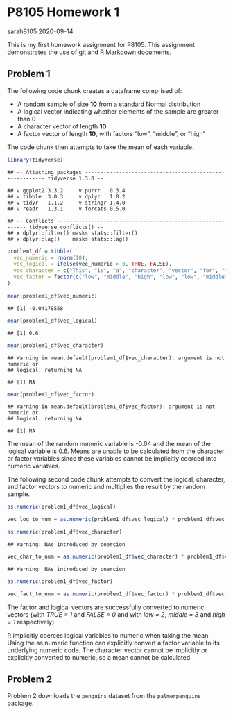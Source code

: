 P8105 Homework 1
================
sarah8105
2020-09-14

This is my first homework assignment for P8105. This assignment
demonstrates the use of git and R Markdown documents.

## Problem 1

The following code chunk creates a dataframe comprised of:

  - A random sample of size **10** from a standard Normal distribution
  - A logical vector indicating whether elements of the sample are
    greater than 0
  - A character vector of length **10**
  - A factor vector of length **10**, with factors “low”, “middle”, or
    “high”

The code chunk then attempts to take the mean of each variable.

``` r
library(tidyverse)
```

    ## -- Attaching packages --------------------------------------------------------- tidyverse 1.3.0 --

    ## v ggplot2 3.3.2     v purrr   0.3.4
    ## v tibble  3.0.3     v dplyr   1.0.2
    ## v tidyr   1.1.2     v stringr 1.4.0
    ## v readr   1.3.1     v forcats 0.5.0

    ## -- Conflicts ------------------------------------------------------------ tidyverse_conflicts() --
    ## x dplyr::filter() masks stats::filter()
    ## x dplyr::lag()    masks stats::lag()

``` r
problem1_df = tibble(
  vec_numeric = rnorm(10),
  vec_logical = ifelse(vec_numeric > 0, TRUE, FALSE),
  vec_character = c("This", "is", "a", "character", "vector", "for", "the", "first", "homework", "problem"),
  vec_factor = factor(c("low", "middle", "high", "low", "low", "middle", "high", "low", "middle", "middle"))
)

mean(problem1_df$vec_numeric)
```

    ## [1] -0.04178558

``` r
mean(problem1_df$vec_logical)
```

    ## [1] 0.6

``` r
mean(problem1_df$vec_character)
```

    ## Warning in mean.default(problem1_df$vec_character): argument is not numeric or
    ## logical: returning NA

    ## [1] NA

``` r
mean(problem1_df$vec_factor)
```

    ## Warning in mean.default(problem1_df$vec_factor): argument is not numeric or
    ## logical: returning NA

    ## [1] NA

The mean of the random numeric variable is -0.04 and the mean of the
logical variable is 0.6. Means are unable to be calculated from the
character or factor variables since these variables cannot be implicitly
coerced into numeric variables.

The following second code chunk attempts to convert the logical,
character, and factor vectors to numeric and multiplies the result by
the random sample.

``` r
as.numeric(problem1_df$vec_logical)

vec_log_to_num = as.numeric(problem1_df$vec_logical) * problem1_df$vec_numeric

as.numeric(problem1_df$vec_character)
```

    ## Warning: NAs introduced by coercion

``` r
vec_char_to_num = as.numeric(problem1_df$vec_character) * problem1_df$vec_numeric
```

    ## Warning: NAs introduced by coercion

``` r
as.numeric(problem1_df$vec_factor)

vec_fact_to_num = as.numeric(problem1_df$vec_factor) * problem1_df$vec_numeric
```

The factor and logical vectors are successfully converted to numeric
vectors (with *TRUE = 1* and *FALSE = 0* and with *low = 2*, *middle =
3* and *high = 1* respectively).

R implicitly coerces logical variables to numeric when taking the mean.
Using the as.numeric function can explicitly convert a factor variable
to its underlying numeric code. The character vector cannot be
implicitly or explicitly converted to numeric, so a mean cannot be
calculated.

## Problem 2

Problem 2 downloads the `penguins` dataset from the `palmerpenguins`
package.
